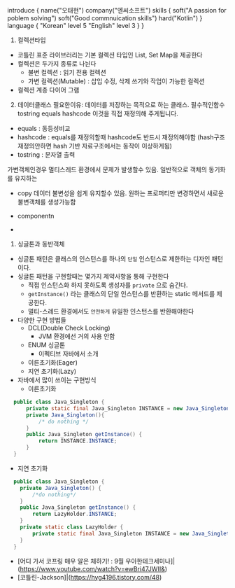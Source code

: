introduce {
  name("오태현")
  company("엔씨소프트")
  skills {
    soft("A passion for poblem solving")
    soft("Good commnuication skills")
    hard("Kotlin")
  }
  language {
    "Korean" level 5
    "English" level 3
  }
}


1. 컬렉션타입
- 코틀린 표준 라이브러리는 기본 컬렉션 타입인 List, Set Map을 제공한다
- 컬렉션은 두가지 종류로 나뉜다
  - 불변 컬렉션 : 읽기 전용 컬렉션
  - 가변 컬렉션(Mutable) : 삽입 수정, 삭제 쓰기와 작업이 가능한 컬렉션
- 컬렉션 계층 다이어 그램


2. 데이터클래스
필요한이유: 데이터를 저장하는 목적으로 하는 클래스. 필수적인함수 tostring equals hashcode 이것을 직접 재정의해 주게됩니다.
  - equals : 동등성비교
  - hashcode : equals를 재정의할때 hashcode도 반드시 재정의해야함 (hash구조 재정의안하면 hash 기반 자료구조에서는 동작이 이상하게됨)
  - tostring : 문자열 출력

가변객체인경우 멀티스레드 환경에서 문제가 발생할수 있음. 일반적으로 객체의 동기화를 유지하는

- copy
  데이터 불변성을 쉽게 유지할수 있음.
  원하는 프로퍼티만 변경하면서 새로운 불변객체를 생성가능함

- componentn
- 

1. 싱글톤과 동반객체
- 싱글톤 패턴은 클래스의 인스턴스를 하나의 `단일` 인스턴스로 제한하는 디자인 패턴이다.
- 싱글톤 패턴을 구현할때는 몇가지 제약사항을 통해 구현한다
  - 직접 인스턴스화 하지 못하도록 생성자를 `private` 으로 숨긴다.
  - `getInstance()` 라는 클래스의 단일 인스턴스를 반환하는 static 메서드를 제공한다.
  - 멀티-스레드 환경에서도 `안전하게` 유일한 인스턴스를 반환해야한다
- 다양한 구현 방법들
  - DCL(Double Check Locking)
    - JVM 환경에선 거의 사용 안함
  - ENUM 싱글톤
    - 이펙티브 자바에서 소개
  - 이른초기화(Eager)
  - 지연 초기화(Lazy)
- 자바에서 많이 쓰이는 구현방식
  - 이른초기화
```java
  public class Java_Singleton {
      private static final Java_Singleton INSTANCE = new Java_Singleton();
      private Java_Singleton(){
          /* do nothing */
      }
      public Java_Singleton getInstance() {
          return INSTANCE.INSTANCE;
      }
  }
```
  - 지연 초기화
```java
  public class Java_Singleton {
    private Java_Singleton() {
        /*do nothing*/
    }
    public Java_Singleton getInstance() {
        return LazyHolder.INSTANCE;   
    }
    private static class LazyHolder {
        private static final Java_Singleton INSTANCE = new Java_Singleton();
    }
  }
```


- [어디 가서 코프링 매우 알은 체하기! : 9월 우아한테크세미나]|(https://www.youtube.com/watch?v=ewBri47JWII&)
- [코틀린-Jackson]|(https://hyg4196.tistory.com/48)
